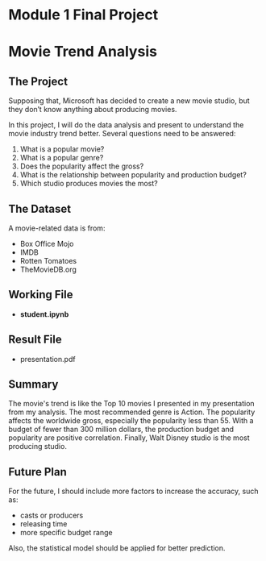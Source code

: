 # Module 1 Final Project

# Movie Trend Analysis

## The Project

Supposing that, Microsoft has decided to create a new movie studio, but they don’t know anything about producing movies.

In this project, I will do the data analysis and present to understand the movie industry trend better. Several questions need to be answered:

1. What is a popular movie?
2. What is a popular genre?
3. Does the popularity affect the gross?
4. What is the relationship between popularity and production budget?
5. Which studio produces movies the most?

## The Dataset

A movie-related data is from:

* Box Office Mojo
* IMDB
* Rotten Tomatoes
* TheMovieDB.org

## Working File

* <b>student.ipynb</b>

## Result File

* presentation.pdf 

## Summary

The movie's trend is like the Top 10 movies I presented in my presentation from my analysis. The most recommended genre is Action.
The popularity affects the worldwide gross, especially the popularity less than 55. With a budget of fewer than 300 million dollars, the production budget and popularity are positive correlation. Finally, Walt Disney studio is the most producing studio.


## Future Plan

For the future, I should include more factors to increase the accuracy, such as:

* casts or producers
* releasing time
* more specific budget range

Also, the statistical model should be applied for better prediction.

